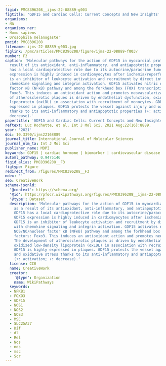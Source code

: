 ```yaml
---
figid: PMC8396208__ijms-22-08889-g003
figtitle: 'GDF15 and Cardiac Cells: Current Concepts and New Insights'
organisms:
- NA
organisms_ner:
- Homo sapiens
- Drosophila melanogaster
pmcid: PMC8396208
filename: ijms-22-08889-g003.jpg
figlink: /pmc/articles/PMC8396208/figure/ijms-22-08889-f003/
number: F3
caption: 'Molecular pathways for the action of GDF15 in myocardial protection as a
  result of its antioxidant, anti-inflammatory, and antiapoptotic properties. GDF15
  has a local cardioprotective role due to its autocrine/paracrine functions. GDF15
  expression is highly induced in cardiomyocytes after ischemia/reperfusion. GDF15
  is an inhibitor of leukocyte activation and recruitment by direct interference with
  chemokine signaling and integrin activation. GDF15 activates nitric oxide: NOS/NO/nuclear
  factor κB (NFκB) pathway and among the forkhead box (FOX) transcription factors:
  Foxo3. This induces an antioxidant action and promotes neovascularization. The development
  of atherosclerotic plaques is driven by endothelial dysfunction, oxidized low-density
  lipoprotein (oxLDL) in association with recruitment of monocytes. GDF15 is highly
  expressed in plaques. GDF15 protects the vessel against injury and oxidative stress
  thanks to its anti-inflammatory and antiapoptotic properties (+: activation; ↓:
  decrease).'
papertitle: 'GDF15 and Cardiac Cells: Current Concepts and New Insights.'
reftext: Luc Rochette, et al. Int J Mol Sci. 2021 Aug;22(16):8889.
year: '2021'
doi: 10.3390/ijms22168889
journal_title: International Journal of Molecular Sciences
journal_nlm_ta: Int J Mol Sci
publisher_name: MDPI
keywords: GDF15 | cardiac hormone | biomarker | cardiovascular disease
automl_pathway: 0.9475146
figid_alias: PMC8396208__F3
figtype: Figure
redirect_from: /figures/PMC8396208__F3
ndex: ''
seo: CreativeWork
schema-jsonld:
  '@context': https://schema.org/
  '@id': https://pfocr.wikipathways.org/figures/PMC8396208__ijms-22-08889-g003.html
  '@type': Dataset
  description: 'Molecular pathways for the action of GDF15 in myocardial protection
    as a result of its antioxidant, anti-inflammatory, and antiapoptotic properties.
    GDF15 has a local cardioprotective role due to its autocrine/paracrine functions.
    GDF15 expression is highly induced in cardiomyocytes after ischemia/reperfusion.
    GDF15 is an inhibitor of leukocyte activation and recruitment by direct interference
    with chemokine signaling and integrin activation. GDF15 activates nitric oxide:
    NOS/NO/nuclear factor κB (NFκB) pathway and among the forkhead box (FOX) transcription
    factors: Foxo3. This induces an antioxidant action and promotes neovascularization.
    The development of atherosclerotic plaques is driven by endothelial dysfunction,
    oxidized low-density lipoprotein (oxLDL) in association with recruitment of monocytes.
    GDF15 is highly expressed in plaques. GDF15 protects the vessel against injury
    and oxidative stress thanks to its anti-inflammatory and antiapoptotic properties
    (+: activation; ↓: decrease).'
  license: CC0
  name: CreativeWork
  creator:
    '@type': Organization
    name: WikiPathways
  keywords:
  - NFKB1
  - FOXO3
  - GDF15
  - NOS1
  - NOS2
  - NOS3
  - MSC
  - SLC25A37
  - Dif
  - dl
  - Rel
  - Nos
  - nos
  - msc
  - Scr
---
```

